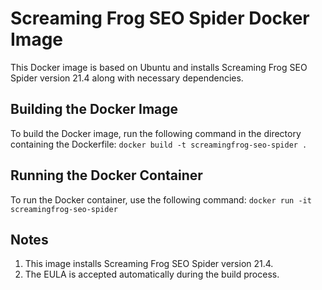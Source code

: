 # Screaming Frog SEO Spider Docker Image
This Docker image is based on Ubuntu and installs Screaming Frog SEO Spider version 21.4 along with necessary dependencies.

## Building the Docker Image
To build the Docker image, run the following command in the directory containing the Dockerfile:
`docker build -t screamingfrog-seo-spider .`

## Running the Docker Container
To run the Docker container, use the following command:
`docker run -it screamingfrog-seo-spider`

## Notes
1. This image installs Screaming Frog SEO Spider version 21.4.
2. The EULA is accepted automatically during the build process.